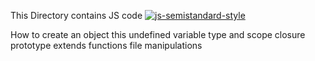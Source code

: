 This Directory contains JS code
[![js-semistandard-style](https://raw.githubusercontent.com/standard/semistandard/master/badge.svg)](https://github.com/standard/semistandard)


How to create an object
this
undefined
variable type and scope
closure
prototype
extends
functions
file manipulations
